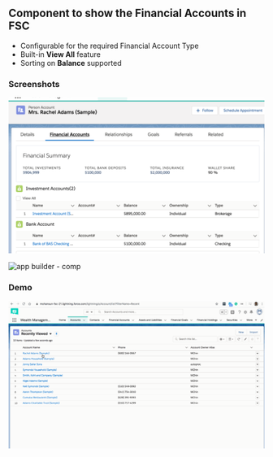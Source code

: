 ## Component to show the Financial Accounts in FSC 

- Configurable for the required Financial Account Type
- Built-in **View All** feature
- Sorting on **Balance** supported


### Screenshots
![comp](img/fa-comp-1.png)

![app builder - comp](img/fa-comp-2.png)


### Demo

![Demo of the component in action](img/fa-comp-1.gif)

